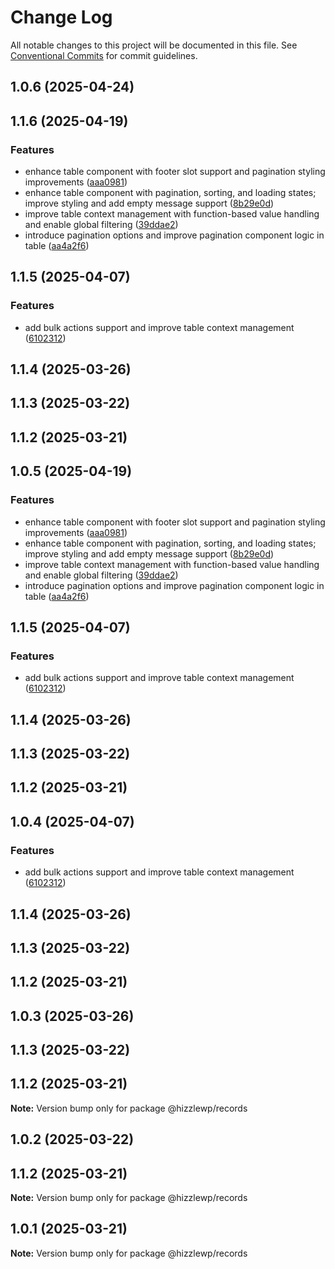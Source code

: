 # Change Log

All notable changes to this project will be documented in this file.
See [Conventional Commits](https://conventionalcommits.org) for commit guidelines.

## 1.0.6 (2025-04-24)



## 1.1.6 (2025-04-19)


### Features

* enhance table component with footer slot support and pagination styling improvements ([aaa0981](https://github.com/hizzle-co/hizzle/commit/aaa098119d9c209e15d5622ab31a54d7c8a92758))
* enhance table component with pagination, sorting, and loading states; improve styling and add empty message support ([8b29e0d](https://github.com/hizzle-co/hizzle/commit/8b29e0d6c80fc8f4d9ffbb9efb9ed9015ef93f29))
* improve table context management with function-based value handling and enable global filtering ([39ddae2](https://github.com/hizzle-co/hizzle/commit/39ddae2c6d1ddfc635fd061d1b7ec570e3e7569b))
* introduce pagination options and improve pagination component logic in table ([aa4a2f6](https://github.com/hizzle-co/hizzle/commit/aa4a2f63205db208c495438589434ae18aa863c3))



## 1.1.5 (2025-04-07)


### Features

* add bulk actions support and improve table context management ([6102312](https://github.com/hizzle-co/hizzle/commit/61023121e7cf8793dbe10a0cccdaf4ab6931ae4e))



## 1.1.4 (2025-03-26)



## 1.1.3 (2025-03-22)



## 1.1.2 (2025-03-21)





## 1.0.5 (2025-04-19)


### Features

* enhance table component with footer slot support and pagination styling improvements ([aaa0981](https://github.com/hizzle-co/hizzle/commit/aaa098119d9c209e15d5622ab31a54d7c8a92758))
* enhance table component with pagination, sorting, and loading states; improve styling and add empty message support ([8b29e0d](https://github.com/hizzle-co/hizzle/commit/8b29e0d6c80fc8f4d9ffbb9efb9ed9015ef93f29))
* improve table context management with function-based value handling and enable global filtering ([39ddae2](https://github.com/hizzle-co/hizzle/commit/39ddae2c6d1ddfc635fd061d1b7ec570e3e7569b))
* introduce pagination options and improve pagination component logic in table ([aa4a2f6](https://github.com/hizzle-co/hizzle/commit/aa4a2f63205db208c495438589434ae18aa863c3))



## 1.1.5 (2025-04-07)


### Features

* add bulk actions support and improve table context management ([6102312](https://github.com/hizzle-co/hizzle/commit/61023121e7cf8793dbe10a0cccdaf4ab6931ae4e))



## 1.1.4 (2025-03-26)



## 1.1.3 (2025-03-22)



## 1.1.2 (2025-03-21)





## 1.0.4 (2025-04-07)


### Features

* add bulk actions support and improve table context management ([6102312](https://github.com/hizzle-co/hizzle/commit/61023121e7cf8793dbe10a0cccdaf4ab6931ae4e))



## 1.1.4 (2025-03-26)



## 1.1.3 (2025-03-22)



## 1.1.2 (2025-03-21)





## 1.0.3 (2025-03-26)



## 1.1.3 (2025-03-22)



## 1.1.2 (2025-03-21)

**Note:** Version bump only for package @hizzlewp/records





## 1.0.2 (2025-03-22)

## 1.1.2 (2025-03-21)

**Note:** Version bump only for package @hizzlewp/records

## 1.0.1 (2025-03-21)

**Note:** Version bump only for package @hizzlewp/records
